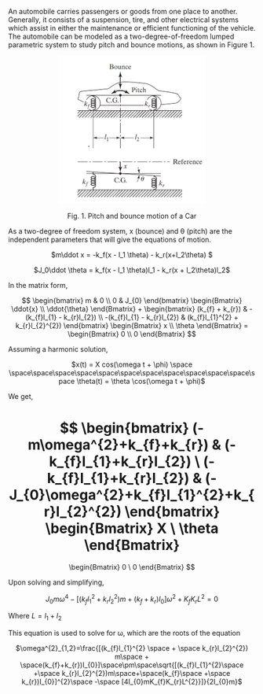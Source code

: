 An automobile carries passengers or goods from one place to another. Generally, it consists of a suspension, tire, and other electrical systems which assist in either the maintenance or efficient functioning of the vehicle. The automobile can be modeled as a two-degree-of-freedom lumped parametric system to study pitch and bounce motions, as shown in Figure 1.

<!-- ![Alt text](images/8.png)   -->

<center>

<img src="images/8.png" width=300 height=300 />  

Fig. 1. Pitch and bounce motion of a Car  

</center>


As a two-degree of freedom system, x (bounce) and &theta; (pitch) are the independent parameters that will give the equations of motion.

<!-- ![Alt text](images/1.png) -->

<center>

$m\ddot x = -k_f(x - l_1 \theta) - k_r(x+l_2\theta) $

$J_0\ddot \theta = k_f(x - l_1 \theta)l_1 - k_r(x + l_2\theta)l_2$

</center>

In the matrix form,

<!-- ![Alt text](images/2.png) -->

<center>

$$
\begin{bmatrix}
m & 0 \\
0 & J_{0}
\end{bmatrix}
\begin{Bmatrix}
\ddot{x} \\
\ddot{\theta}
\end{Bmatrix} +
\begin{bmatrix}
(k_{f} + k_{r}) & -(k_{f}l_{1} - k_{r}l_{2}) \\
-(k_{f}l_{1} - k_{r}l_{2}) & (k_{f}l_{1}^{2} + k_{r}l_{2}^{2})
\end{bmatrix}
\begin{Bmatrix}
x \\
\theta
\end{Bmatrix} =
\begin{Bmatrix}
0 \\
0
\end{Bmatrix}
$$

</center>

Assuming a harmonic solution,

<!-- ![Alt text](images/3.png) -->

<center>

$x(t) = X  cos(\omega t + \phi)   \space  \space\space\space\space\space\space\space\space\space\space\space\space              \theta(t) = \theta \cos(\omega t + \phi)$

</center>

We get,

<!-- ![Alt text](images/4.png) -->

<center>

$$
\begin{bmatrix}
(-m\omega^{2}+k_{f}+k_{r}) & (-k_{f}l_{1}+k_{r}l_{2}) \\
(-k_{f}l_{1}+k_{r}l_{2}) & (-J_{0}\omega^{2}+k_{f}l_{1}^{2}+k_{r}l_{2}^{2})
\end{bmatrix}
\begin{Bmatrix}
X \\
\theta
\end{Bmatrix}
=
\begin{Bmatrix}
0 \\
0
\end{Bmatrix}
$$


</center>

Upon solving and simplifying,

<!-- ![Alt text](images/7.png) -->

<center>

$J_{0}m\omega^{4}-[(k_{f}l_{1}^{2}+k_{r}l_{2}^{2})m+(k_{f}+k_{r})I_{0}]\omega^{2}+K_{f}K_{r}L^{2}=0$

</center>


Where $L = l_1 + l_2$

This equation is used to solve for &omega;, which are the roots of the equation
<!-- ![Alt text](images/9.png) -->

<center>

$\omega^{2}_{1,2}=\frac{[(k_{f}l_{1}^{2} \space + \space k_{r}l_{2}^{2}) m\space + \space(k_{f}+k_{r})I_{0}]\space\pm\space\sqrt{[(k_{f}l_{1}^{2}\space +\space k_{r}l_{2}^{2})m\space+\space(k_{f}\space +\space k_{r})I_{0}]^{2}\space -\space [4I_{0}mK_{f}K_{r}L^{2}}]}{2I_{0}m}$

</center>